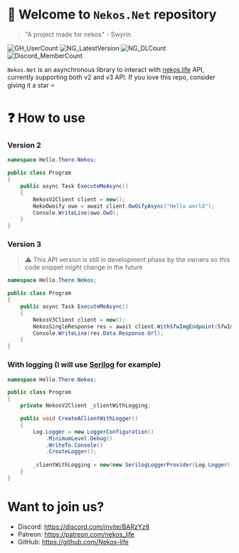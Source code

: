 ﻿# :tada: Welcome to `Nekos.Net` repository

> "A project made for nekos" - Swyrin

![GH_UserCount](https://badgen.net/github/dependents-repo/Swyreee/Nekos.Net)
![NG_LatestVersion](https://badgen.net/nuget/v/Nekos.Net/latest)
![NG_DLCount](https://badgen.net/nuget/dt/Nekos.Net)
![Discord_MemberCount](https://badgen.net/discord/members/BARzYz8)

`Nekos.Net` is an asynchronous library to interact with [nekos.life](https://nekos.life) API, currently
supporting both v2 and v3 API. If you love this repo, consider giving it a star :star:

# :question: How to use
### Version 2
```c#
namespace Hello.There.Nekos;

public class Program
{
    public async Task ExecuteMeAsync()
    {
        NekosV2Client client = new();
        NekoOwoify owo = await client.OwOifyAsync("Hello world");
        Console.WriteLine(owo.OwO);
    }
}
```
### Version 3
> :warning: This API version is still in development phase by the owners so this code snippet *might* change in the future
```c#
namespace Hello.There.Nekos;

public class Program
{
    public async Task ExecuteMeAsync()
    {
        NekosV3Client client = new();
        NekosSingleResponse res = await client.WithSfwImgEndpoint(SfwImgEndpoint.Neko).GetAsync();
        Console.WriteLine(res.Data.Response.Url);
    }
}
```
### With logging (I will use [Serilog](https://github.com/serilog/serilog) for example)
```c#
namespace Hello.There.Nekos;

public class Program
{
    private NekosV2Client _clientWithLogging;

    public void CreateAClientWithLogger()
    {
        Log.Logger = new LoggerConfiguration()
            .MinimumLevel.Debug()
            .WriteTo.Console()
            .CreateLogger();
            
        _clientWithLogging = new(new SerilogLoggerProvider(Log.Logger).CreateLogger("Nekos"));        
    }
}
```

# Want to join us?
- Discord: https://discord.com/invite/BARzYz8
- Patreon: https://patreon.com/nekos_life
- GitHub: https://github.com/Nekos-life